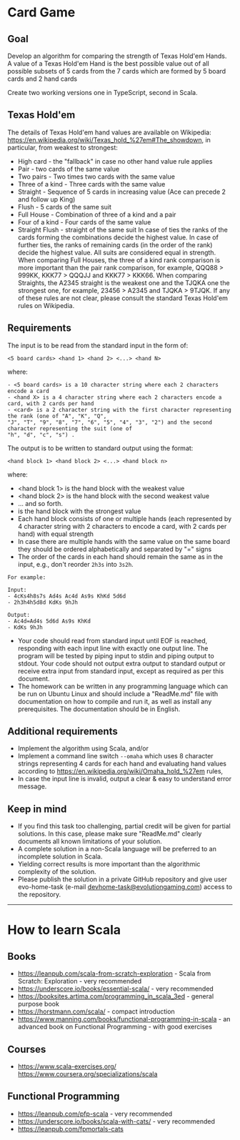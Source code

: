 # Card Game

## Goal

Develop an algorithm for comparing the strength of Texas Hold'em Hands. A value of
a Texas Hold'em Hand is the best possible value out of all possible subsets of 5 cards from the 7
cards which are formed by 5 board cards and 2 hand cards

Create two working versions one in TypeScript, second in Scala.

## Texas Hold'em

The details of Texas Hold'em hand values are available on
Wikipedia: https://en.wikipedia.org/wiki/Texas_hold_%27em#The_showdown, in particular, from
weakest to strongest:

- High card - the "fallback" in case no other hand value rule applies
- Pair - two cards of the same value
- Two pairs - Two times two cards with the same value
- Three of a kind - Three cards with the same value
- Straight - Sequence of 5 cards in increasing value (Ace can precede 2 and follow up King)
- Flush - 5 cards of the same suit
- Full House - Combination of three of a kind and a pair
- Four of a kind - Four cards of the same value
- Straight Flush - straight of the same suit
  In case of ties the ranks of the cards forming the combinations decide the highest value. In case of
  further ties, the ranks of remaining cards (in the order of the rank) decide the highest value. All suits
  are considered equal in strength.
  When comparing Full Houses, the three of a kind rank comparison is more important than the pair
  rank comparison, for example, QQQ88 > 999KK, KKK77 > QQQJJ and KKK77 > KKK66.
  When comparing Straights, the A2345 straight is the weakest one and the TJQKA one the strongest
  one, for example, 23456 > A2345 and TJQKA > 9TJQK.
  If any of these rules are not clear, please consult the standard Texas Hold'em rules on Wikipedia.

## Requirements

The input is to be read from the standard input in the form of:

```
<5 board cards> <hand 1> <hand 2> <...> <hand N>
```

where:

```
- <5 board cards> is a 10 character string where each 2 characters encode a card
- <hand X> is a 4 character string where each 2 characters encode a card, with 2 cards per hand
- <card> is a 2 character string with the first character representing the rank (one of "A", "K", "Q",
"J", "T", "9", "8", "7", "6", "5", "4", "3", "2") and the second character representing the suit (one of
"h", "d", "c", "s") .
```

The output is to be written to standard output using the format:

```
<hand block 1> <hand block 2> <...> <hand block n>
```

where:

- <hand block 1> is the hand block with the weakest value
- <hand block 2> is the hand block with the second weakest value
- ... and so forth.
- <hand block n> is the hand block with the strongest value
- Each hand block consists of one or multiple hands (each represented by 4 character string with 2
  characters to encode a card, with 2 cards per hand) with equal strength
- In case there are multiple hands with the same value on the same board they should be ordered
  alphabetically and separated by "=" signs
- The order of the cards in each hand should remain the same as in the input, e.g., don't reorder
  `2h3s` into `3s2h`.

```
For example:

Input:
- 4cKs4h8s7s Ad4s Ac4d As9s KhKd 5d6d
- 2h3h4h5d8d KdKs 9hJh

Output:
- Ac4d=Ad4s 5d6d As9s KhKd
- KdKs 9hJh
```

- Your code should read from standard input until EOF is reached, responding with each input line
  with exactly one output line. The program will be tested by piping input to stdin and piping output
  to stdout. Your code should not output extra output to standard output or receive extra input from
  standard input, except as required as per this document.
- The homework can be written in any programming language which can be run on Ubuntu Linux and
  should include a "ReadMe.md" file with documentation on how to compile and run it, as well as
  install any prerequisites. The documentation should be in English.

## Additional requirements

- Implement the algorithm using Scala, and/or
- Implement a command line switch `--omaha` which uses 8 character strings representing 4 cards
  for each hand and evaluating hand values according
  to https://en.wikipedia.org/wiki/Omaha_hold_%27em rules,
- In case the input line is invalid, output a clear & easy to understand error message.

## Keep in mind

- If you find this task too challenging, partial credit will be given for partial solutions. In this case,
  please make sure "ReadMe.md" clearly documents all known limitations of your solution.
- A complete solution in a non-Scala language will be preferred to an incomplete solution in Scala.
- Yielding correct results is more important than the algorithmic complexity of the solution.
- Please publish the solution in a private GitHub repository and give user evo-home-task (e-mail devhome-task@evolutiongaming.com) access to the repository.

---

# How to learn Scala

## Books

- https://leanpub.com/scala-from-scratch-exploration - Scala from Scratch: Exploration - very recommended
- https://underscore.io/books/essential-scala/ - very recommended
- https://booksites.artima.com/programming_in_scala_3ed - general purpose book
- https://horstmann.com/scala/ - compact introduction
- https://www.manning.com/books/functional-programming-in-scala - an advanced book on Functional Programming - with good exercises

## Courses

- https://www.scala-exercises.org/ https://www.coursera.org/specializations/scala

## Functional Programming

- https://leanpub.com/pfp-scala - very recommended
- https://underscore.io/books/scala-with-cats/ - very recommended
- https://leanpub.com/fpmortals-cats

